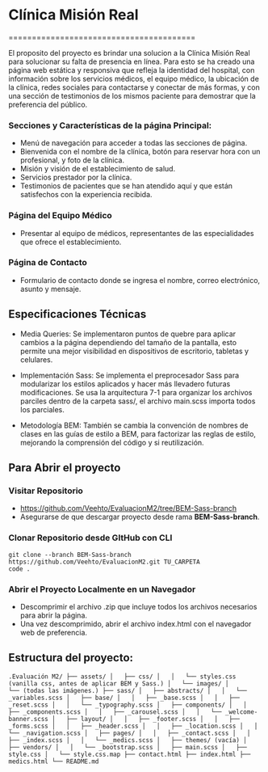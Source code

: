 # Clínica Misión Real
========================================

El proposito del proyecto es brindar una solucion a la Clínica Misión Real para solucionar su falta de presencia en línea. Para esto se ha creado una página web estática y responsiva que refleja la identidad del hospital, con información sobre los servicios médicos, el equipo médico, la ubicación de la clínica, redes sociales para contactarse y conectar de más formas, y con una sección de testimonios de los mismos paciente para demostrar que la preferencia del público.

### Secciones y Características de la página Principal:
* Menú de navegación para acceder a todas las secciones de página.
* Bienvenida con el nombre de la clínica, botón para reservar hora con un profesional, y foto de la clínica.
* Misión y visión de el establecimiento de salud.
* Servicios prestador por la clínica.
* Testimonios de pacientes que se han atendido aquí y que están satisfechos con la experiencia recibida.

### Página del Equipo Médico
* Presentar al equipo de médicos, representantes de las especialidades que ofrece el establecimiento.

### Página de Contacto
* Formulario de contacto donde se ingresa el nombre, correo electrónico, asunto y mensaje.


## Especificaciones Técnicas
* Media Queries: Se implementaron puntos de quebre para aplicar cambios a la página dependiendo del tamaño de la pantalla, esto permite una mejor visibilidad en dispositivos de escritorio, tabletas y celulares.

* Implementación Sass: Se implementa el preprocesador Sass para modularizar los estilos aplicados y hacer más llevadero futuras modificaciones. Se usa la arquitectura 7-1 para organizar los archivos parciles dentro de la carpeta sass/, el archivo main.scss importa todos los parciales.

* Metodología BEM: También se cambia la convención de nombres de clases en las guías de estilo a BEM, para factorizar las reglas de estilo, mejorando la comprensión del código y si reutilización.


## Para Abrir el proyecto

### Visitar Repositorio
* https://github.com/Veehto/EvaluacionM2/tree/BEM-Sass-branch
* Asegurarse de que descargar proyecto desde rama **BEM-Sass-branch**.

### Clonar Repositorio desde GItHub con CLI
```
git clone --branch BEM-Sass-branch https://github.com/Veehto/EvaluacionM2.git TU_CARPETA
code .
```

### Abrir el Proyecto Localmente en un Navegador

* Descomprimir el archivo .zip que incluye todos los archivos necesarios para abrir la página.
* Una vez descomprimido, abrir el archivo index.html con el navegador web de preferencia.


## Estructura del proyecto:
``
.Evaluación M2/
├── assets/
│   ├── css/
│   │   └── styles.css (vanilla css, antes de aplicar BEM y Sass.)
│   └── images/
│       └── (todas las imágenes.)
├── sass/
│   ├── abstracts/
│   │   └── _variables.scss
│   ├── base/
│   │   ├── _base.scss
│   │   ├── _reset.scss
│   │   └── _typography.scss
│   ├── components/
│   │   ├── _components.scss
│   │   ├── _carousel.scss
│   │   └── _welcome-banner.scss
│   ├── layout/
│   │   ├── _footer.scss
│   │   ├── _forms.scss
│   │   ├── _header.scss
│   │   ├── _location.scss
│   │   └── _navigation.scss
│   ├── pages/
│   │   ├── _contact.scss
│   │   ├── _index.scss
│   │   └── _medics.scss
│   ├── themes/ (vacía)
│   ├── vendors/
│   │   └── _bootstrap.scss
│   ├── main.scss
│   ├── style.css
│   └── style.css.map
├── contact.html
├── index.html
├── medics.html
└── README.md
``
